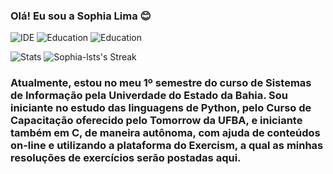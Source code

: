 ### Olá! Eu sou a Sophia Lima 😊

![IDE](https://img.shields.io/badge/Colab-F9AB00?style=for-the-badge&logo=googlecolab&color=525252) ![Education](https://img.shields.io/badge/Exercism-009CAB?style=for-the-badge&logo=exercism&logoColor=white) ![Education](https://img.shields.io/badge/Codecademy-FFF0E5?style=for-the-badge&logo=codecademy&logoColor=303347)

![Stats](https://github-readme-stats.vercel.app/api?username=sophia-lsts&show_icons=true&theme=dark)       ![Sophia-lsts's Streak](https://github-readme-streak-stats.herokuapp.com/?user=Sophia-lsts&theme=dark&hide_border=false)

### Atualmente, estou no meu 1º semestre do curso de Sistemas de Informação pela Univerdade do Estado da Bahia. Sou iniciante no estudo das linguagens de Python, pelo Curso de Capacitação oferecido pelo Tomorrow da UFBA, e iniciante também em C, de maneira autônoma, com ajuda de conteúdos on-line e utilizando a plataforma do Exercism, a qual as minhas resoluções de exercícios serão postadas aqui. 
